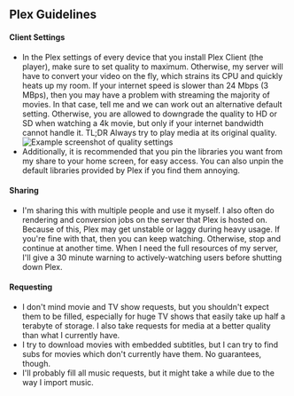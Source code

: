 ## Plex Guidelines  

#### Client Settings  
- In the Plex settings of every device that you install Plex Client (the player), make sure to set quality to maximum. Otherwise, my server will have to convert your video on the fly, which strains its CPU and quickly heats up my room. If your internet speed is slower than 24 Mbps (3 MBps), then you may have a problem with streaming the majority of movies. In that case, tell me and we can work out an alternative default setting. Otherwise, you are allowed to downgrade the quality to HD or SD when watching a 4k movie, but only if your internet bandwidth cannot handle it. 
TL;DR Always try to play media at its original quality.
![Example screenshot of quality settings](https://i.imgur.com/gJeTLfO.png)
- Additionally, it is recommended that you pin the libraries you want from my share to your home screen, for easy access. You can also unpin the default libraries provided by Plex if you find them annoying.  

#### Sharing  
- I'm sharing this with multiple people and use it myself. I also often do rendering and conversion jobs on the server that Plex is hosted on. Because of this, Plex may get unstable or laggy during heavy usage. If you're fine with that, then you can keep watching. Otherwise, stop and continue at another time. When I need the full resources of my server, I'll give a 30 minute warning to actively-watching users before shutting down Plex.  

#### Requesting  
- I don't mind movie and TV show requests, but you shouldn't expect them to be filled, especially for huge TV shows that easily take up half a terabyte of storage. I also take requests for media at a better quality than what I currently have.
- I try to download movies with embedded subtitles, but I can try to find subs for movies which don't currently have them. No guarantees, though.
- I'll probably fill all music requests, but it might take a while due to the way I import music.
